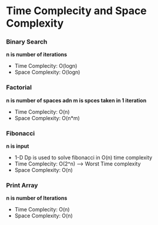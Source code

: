 # Time Complecity and Space Complexity
### Binary Search
**n is number of iterations**
- Time Complecity: O(logn)
- Space Complexity: O(logn)

### Factorial
**n is number of spaces adn m is spces taken in 1 iteration**
- Time Complecity: O(n)
- Space Complexity: O(n*m)

### Fibonacci
**n is input**
- 1-D Dp is used to solve fibonacci in O(n) time complexity
- Time Complecity: O(2^n) --> Worst Time complexity
- Space Complexity: O(n)

### Print Array
**n is number of Iterations**
- Time Complecity: O(n)
- Space Complexity: O(n)


